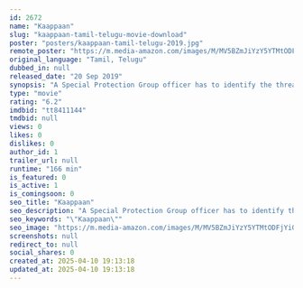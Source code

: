 ```yaml
---
id: 2672
name: "Kaappaan"
slug: "kaappaan-tamil-telugu-movie-download"
poster: "posters/kaappaan-tamil-telugu-2019.jpg"
remote_poster: "https://m.media-amazon.com/images/M/MV5BZmJiYzY5YTMtODFjYi00MmMyLWFiMzUtMWIzYzJhYjE4NjMwXkEyXkFqcGc@._V1_SX300.jpg"
original_language: "Tamil, Telugu"
dubbed_in: null
released_date: "20 Sep 2019"
synopsis: "A Special Protection Group officer has to identify the threat to the prime minister, who he is protecting, and also the nation."
type: "movie"
rating: "6.2"
imdbid: "tt8411144"
tmdbid: null
views: 0
likes: 0
dislikes: 0
author_id: 1
trailer_url: null
runtime: "166 min"
is_featured: 0
is_active: 1
is_comingsoon: 0
seo_title: "Kaappaan"
seo_description: "A Special Protection Group officer has to identify the threat to the prime minister, who he is protecting, and also the nation."
seo_keywords: "\"Kaappaan\""
seo_image: "https://m.media-amazon.com/images/M/MV5BZmJiYzY5YTMtODFjYi00MmMyLWFiMzUtMWIzYzJhYjE4NjMwXkEyXkFqcGc@._V1_SX300.jpg"
screenshots: null
redirect_to: null
social_shares: 0
created_at: 2025-04-10 19:13:18
updated_at: 2025-04-10 19:13:18
---
```


